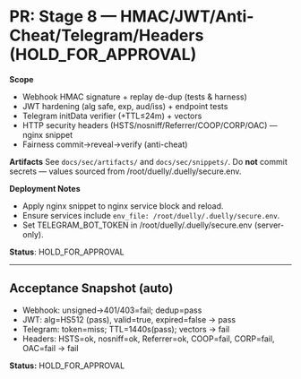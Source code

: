 # PR: Stage 8 — HMAC/JWT/Anti-Cheat/Telegram/Headers (HOLD_FOR_APPROVAL)

**Scope**
- Webhook HMAC signature + replay de-dup (tests & harness)
- JWT hardening (alg safe, exp, aud/iss) + endpoint tests
- Telegram initData verifier (+TTL≤24m) + vectors
- HTTP security headers (HSTS/nosniff/Referrer/COOP/CORP/OAC) — nginx snippet
- Fairness commit→reveal→verify (anti-cheat)

**Artifacts**
See `docs/sec/artifacts/` and `docs/sec/snippets/`. Do **not** commit secrets — values sourced from /root/duelly/.duelly/secure.env.

**Deployment Notes**
- Apply nginx snippet to nginx service block and reload.
- Ensure services include `env_file: /root/duelly/.duelly/secure.env`.
- Set TELEGRAM_BOT_TOKEN in /root/duelly/.duelly/secure.env (server-only).

**Status**: HOLD_FOR_APPROVAL

---

## Acceptance Snapshot (auto)
- Webhook: unsigned→401/403=fail; dedup=pass
- JWT: alg=HS512 (pass), valid=true, expired=false → pass
- Telegram: token=miss; TTL=1440s(pass); vectors → fail
- Headers: HSTS=ok, nosniff=ok, Referrer=ok, COOP=fail, CORP=fail, OAC=fail → fail

**Status:** HOLD_FOR_APPROVAL
